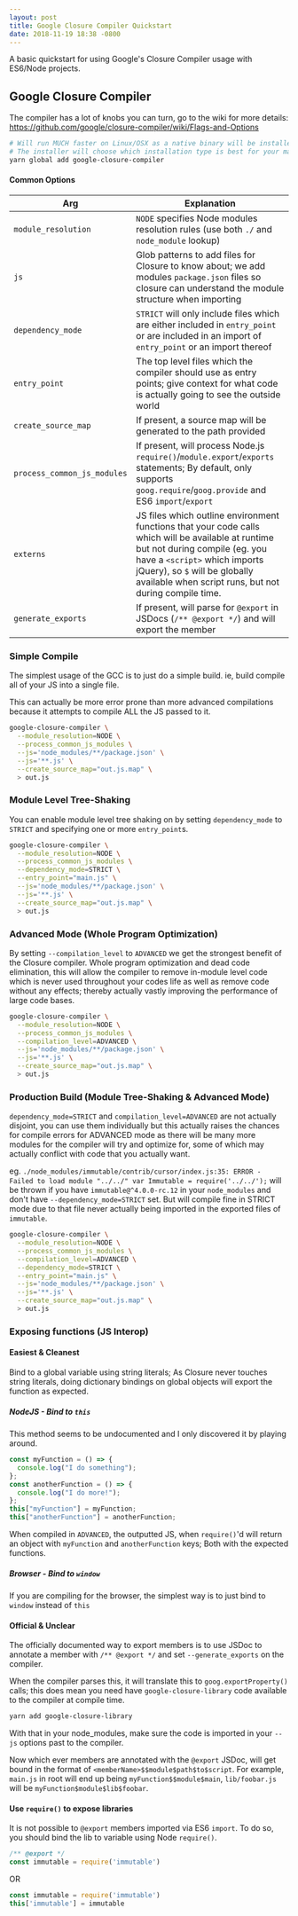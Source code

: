 ```yaml
---
layout: post
title: Google Closure Compiler Quickstart
date: 2018-11-19 18:38 -0800
---
```


A basic quickstart for using Google's Closure Compiler usage with ES6/Node projects.

## Google Closure Compiler

The compiler has a lot of knobs you can turn, go to the wiki for more details:
<https://github.com/google/closure-compiler/wiki/Flags-and-Options>

```bash
# Will run MUCH faster on Linux/OSX as a native binary will be installed by default.
# The installer will choose which installation type is best for your machine (native, JS, Java)
yarn global add google-closure-compiler
```

#### Common Options

| Arg                         | Explanation                                                                                                                                                                                                                                                    |
| --------------------------- | -------------------------------------------------------------------------------------------------------------------------------------------------------------------------------------------------------------------------------------------------------------- |
| `module_resolution`         | `NODE` specifies Node modules resolution rules (use both `./` and `node_module` lookup)                                                                                                                                                                        |
| `js`                        | Glob patterns to add files for Closure to know about; we add modules `package.json` files so closure can understand the module structure when importing                                                                                                        |
| `dependency_mode`           | `STRICT` will only include files which are either included in `entry_point` or are included in an import of `entry_point` or an import thereof                                                                                                                 |
| `entry_point`               | The top level files which the compiler should use as entry points; give context for what code is actually going to see the outside world                                                                                                                       |
| `create_source_map`         | If present, a source map will be generated to the path provided                                                                                                                                                                                                |
| `process_common_js_modules` | If present, will process Node.js `require()`/`module.export`/`exports` statements; By default, only supports `goog.require`/`goog.provide` and ES6 `import`/`export`                                                                                           |
| `externs`                   | JS files which outline environment functions that your code calls which will be available at runtime but not during compile (eg. you have a `<script>` which imports jQuery), so `$` will be globally available when script runs, but not during compile time. |
| `generate_exports`          | If present, will parse for `@export` in JSDocs (`/** @export */`) and will export the member                                                                                                                                                                   |

### Simple Compile

The simplest usage of the GCC is to just do a simple build. ie, build compile all of your JS into a single file.

This can actually be more error prone than more advanced compilations because it attempts to compile ALL the JS passed to it.

```bash
google-closure-compiler \
  --module_resolution=NODE \
  --process_common_js_modules \
  --js='node_modules/**/package.json' \
  --js='**.js' \
  --create_source_map="out.js.map" \
  > out.js
```

### Module Level Tree-Shaking

You can enable module level tree shaking on by setting `dependency_mode` to `STRICT` and specifying one or more `entry_point`s.

```bash
google-closure-compiler \
  --module_resolution=NODE \
  --process_common_js_modules \
  --dependency_mode=STRICT \
  --entry_point="main.js" \
  --js='node_modules/**/package.json' \
  --js='**.js' \
  --create_source_map="out.js.map" \
  > out.js
```

### Advanced Mode (Whole Program Optimization)

By setting `--compilation_level` to `ADVANCED` we get the strongest benefit of the Closure compiler. Whole program optimization
and dead code elimination, this will allow the compiler to remove in-module level code which is never used throughout your
codes life as well as remove code without any effects; thereby actually vastly improving the performance of large code bases.

```bash
google-closure-compiler \
  --module_resolution=NODE \
  --process_common_js_modules \
  --compilation_level=ADVANCED \
  --js='node_modules/**/package.json' \
  --js='**.js' \
  --create_source_map="out.js.map" \
  > out.js
```

### Production Build (Module Tree-Shaking & Advanced Mode)

`dependency_mode=STRICT` and `compilation_level=ADVANCED` are not actually disjoint, you can use them individually but
this actually raises the chances for compile errors for ADVANCED mode as there will be many more modules for the compiler
will try and optimize for, some of which may actually conflict with code that you actually want.

eg. `./node_modules/immutable/contrib/cursor/index.js:35: ERROR - Failed to load module "../../"
var Immutable = require('../../');` will be thrown if you have `immutable@^4.0.0-rc.12` in your `node_modules` and don't
have `--dependency_mode=STRICT` set. But will compile fine in STRICT mode due to that file never actually being imported
in the exported files of `immutable`.

```bash
google-closure-compiler \
  --module_resolution=NODE \
  --process_common_js_modules \
  --compilation_level=ADVANCED \
  --dependency_mode=STRICT \
  --entry_point="main.js" \
  --js='node_modules/**/package.json' \
  --js='**.js' \
  --create_source_map="out.js.map" \
  > out.js
```

### Exposing functions (JS Interop)

#### Easiest & Cleanest

Bind to a global variable using string literals; As Closure never touches string literals, doing dictionary bindings on global
objects will export the function as expected.

##### NodeJS - Bind to `this`

This method seems to be undocumented and I only discovered it by playing around.

```javascript
const myFunction = () => {
  console.log("I do something");
};
const anotherFunction = () => {
  console.log("I do more!");
};
this["myFunction"] = myFunction;
this["anotherFunction"] = anotherFunction;
```

When compiled in `ADVANCED`, the outputted JS, when `require()`'d will return an object with `myFunction` and `anotherFunction` keys;
Both with the expected functions.

##### Browser - Bind to `window`

If you are compiling for the browser, the simplest way is to just bind to `window` instead of `this`

#### Official & Unclear

The officially documented way to export members is to use JSDoc to annotate a member with `/** @export */` and set `--generate_exports` on the compiler.

When the compiler parses this, it will translate this to `goog.exportProperty()` calls; this does mean you need have `google-closure-library`
code available to the compiler at compile time.

```bash
yarn add google-closure-library
```

With that in your node_modules, make sure the code is imported in your `--js` options past to the compiler.

Now which ever members are annotated with the `@export` JSDoc, will get bound in the format of `<memberName>$$module$path$to$script`.
For example, `main.js` in root will end up being `myFunction$$module$main`, `lib/foobar.js` will be `myFunction$module$lib$foobar`.

#### Use `require()` to expose libraries

It is not possible to `@export` members imported via ES6 `import`. To do so, you should bind the lib to variable using Node `require()`.

```javascript
/** @export */
const immutable = require('immutable')
```

OR

```javascript
const immutable = require('immutable')
this['immutable'] = immutable
```
